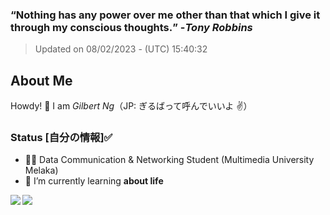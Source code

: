 ### **<q>Nothing has any power over me other than that which I give it through my conscious thoughts.</q>** -<em>Tony Robbins</em>
> Updated on 08/02/2023 - (UTC) 15:40:32


## About Me

Howdy! 👋 I am *Gilbert Ng*（JP: ぎるばって呼んでいいよ ✌️）

### Status [自分の情報]✅

- 🙍‍♂️ Data Communication & Networking Student (Multimedia University Melaka)
- 🌱 I’m currently learning **about life**


<div><img align="left" src="https://github-readme-stats.vercel.app/api/top-langs/?username=ngzhekai&layout=compact&theme=material-palenight" /><img align="center" src="https://github-readme-stats.vercel.app/api?username=ngzhekai&show_icons=true&theme=material-palenight" /></div>

